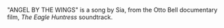 "ANGEL BY THE WINGS" is a song by Sia, from the Otto Bell documentary film, _The Eagle Huntress_ soundtrack.
